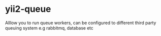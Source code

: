 # yii2-queue
Alllow you to run queue workers, can be configured to different third party queuing system e.g rabbitmq, database etc
